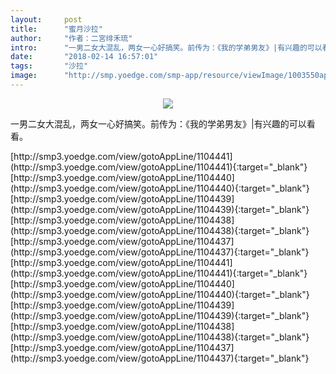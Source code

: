 ```yaml
---
layout:     post
title:      "蜜月沙拉"
author:     "作者：二宮绯禾琉"
intro:      "一男二女大混乱，两女一心好搞笑。前传为：《我的学弟男友》|有兴趣的可以看看。"
date:       "2018-02-14 16:57:01"
tags:       "沙拉"
image:      "http://smp.yoedge.com/smp-app/resource/viewImage/1003550appline.png"
---
```

<div style="text-align: center">
<p><img src="http://smp.yoedge.com/smp-app/resource/viewImage/1003550appline.png"/></p>
</div>
<p class="post-meta">
<span>一男二女大混乱，两女一心好搞笑。前传为：《我的学弟男友》|有兴趣的可以看看。</span>
</p>
[http://smp3.yoedge.com/view/gotoAppLine/1104441](http://smp3.yoedge.com/view/gotoAppLine/1104441){:target="_blank"}
[http://smp3.yoedge.com/view/gotoAppLine/1104440](http://smp3.yoedge.com/view/gotoAppLine/1104440){:target="_blank"}
[http://smp3.yoedge.com/view/gotoAppLine/1104439](http://smp3.yoedge.com/view/gotoAppLine/1104439){:target="_blank"}
[http://smp3.yoedge.com/view/gotoAppLine/1104438](http://smp3.yoedge.com/view/gotoAppLine/1104438){:target="_blank"}
[http://smp3.yoedge.com/view/gotoAppLine/1104437](http://smp3.yoedge.com/view/gotoAppLine/1104437){:target="_blank"}
[http://smp3.yoedge.com/view/gotoAppLine/1104441](http://smp3.yoedge.com/view/gotoAppLine/1104441){:target="_blank"}
[http://smp3.yoedge.com/view/gotoAppLine/1104440](http://smp3.yoedge.com/view/gotoAppLine/1104440){:target="_blank"}
[http://smp3.yoedge.com/view/gotoAppLine/1104439](http://smp3.yoedge.com/view/gotoAppLine/1104439){:target="_blank"}
[http://smp3.yoedge.com/view/gotoAppLine/1104438](http://smp3.yoedge.com/view/gotoAppLine/1104438){:target="_blank"}
[http://smp3.yoedge.com/view/gotoAppLine/1104437](http://smp3.yoedge.com/view/gotoAppLine/1104437){:target="_blank"}



